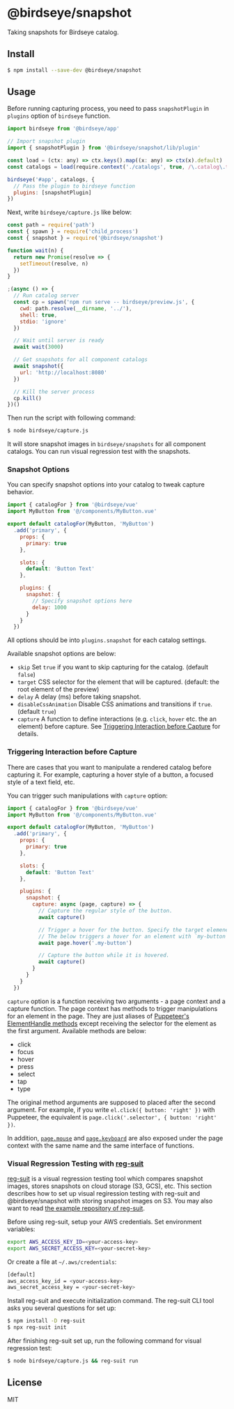 # @birdseye/snapshot

Taking snapshots for Birdseye catalog.

## Install

```sh
$ npm install --save-dev @birdseye/snapshot
```

## Usage

Before running capturing process, you need to pass `snapshotPlugin` in `plugins` option of `birdseye` function.

```js
import birdseye from '@birdseye/app'

// Import snapshot plugin
import { snapshotPlugin } from '@birdseye/snapshot/lib/plugin'

const load = (ctx: any) => ctx.keys().map((x: any) => ctx(x).default)
const catalogs = load(require.context('./catalogs', true, /\.catalog\.ts$/))

birdseye('#app', catalogs, {
  // Pass the plugin to birdseye function
  plugins: [snapshotPlugin]
})

```

Next, write `birdseye/capture.js` like below:

```js
const path = require('path')
const { spawn } = require('child_process')
const { snapshot } = require('@birdseye/snapshot')

function wait(n) {
  return new Promise(resolve => {
    setTimeout(resolve, n)
  })
}

;(async () => {
  // Run catalog server
  const cp = spawn('npm run serve -- birdseye/preview.js', {
    cwd: path.resolve(__dirname, '../'),
    shell: true,
    stdio: 'ignore'
  })

  // Wait until server is ready
  await wait(3000)

  // Get snapshots for all component catalogs
  await snapshot({
    url: 'http://localhost:8080'
  })

  // Kill the server process
  cp.kill()
})()
```

Then run the script with following command:

```sh
$ node birdseye/capture.js
```

It will store snapshot images in `birdseye/snapshots` for all component catalogs. You can run visual regression test with the snapshots.

### Snapshot Options

You can specify snapshot options into your catalog to tweak capture behavior.

```js
import { catalogFor } from '@birdseye/vue'
import MyButton from '@/components/MyButton.vue'

export default catalogFor(MyButton, 'MyButton')
  .add('primary', {
    props: {
      primary: true
    },

    slots: {
      default: 'Button Text'
    },

    plugins: {
      snapshot: {
        // Specify snapshot options here
        delay: 1000
      }
    }
  })
```

All options should be into `plugins.snapshot` for each catalog settings.

Available snapshot options are below:

- `skip` Set `true` if you want to skip capturing for the catalog. (default `false`)
- `target` CSS selector for the element that will be captured. (default: the root element of the preview)
- `delay` A delay (ms) before taking snapshot.
- `disableCssAnimation` Disable CSS animations and transitions if `true`. (default `true`)
- `capture` A function to define interactions (e.g. `click`, `hover` etc. the an element) before capture. See [Triggering Interaction before Capture](#triggering-interaction-before-capture) for details.

### Triggering Interaction before Capture

There are cases that you want to manipulate a rendered catalog before capturing it. For example, capturing a hover style of a button, a focused style of a text field, etc.

You can trigger such manipulations with `capture` option:

```js
import { catalogFor } from '@birdseye/vue'
import MyButton from '@/components/MyButton.vue'

export default catalogFor(MyButton, 'MyButton')
  .add('primary', {
    props: {
      primary: true
    },

    slots: {
      default: 'Button Text'
    },

    plugins: {
      snapshot: {
        capture: async (page, capture) => {
          // Capture the regular style of the button.
          await capture()

          // Trigger a hover for the button. Specify the target elemenet with a CSS selector.
          // The below triggers a hover for an element with `my-button` class.
          await page.hover('.my-button')

          // Capture the button while it is hovered.
          await capture()
        }
      }
    }
  })
```

`capture` option is a function receiving two arguments - a page context and a capture function. The page context has methods to trigger manipulations for an element in the page. They are just aliases of [Puppeteer's ElementHandle methods](https://github.com/puppeteer/puppeteer/blob/v5.3.0/docs/api.md#class-elementhandle) except receiving the selector for the element as the first argument. Available methods are below:

- click
- focus
- hover
- press
- select
- tap
- type

The original method arguments are supposed to placed after the second argument. For example, if you write `el.click({ button: 'right' })` with Puppeteer, the equivalent is `page.click('.selector', { button: 'right' })`.

In addition, [`page.mouse`](https://github.com/puppeteer/puppeteer/blob/v5.3.0/docs/api.md#class-mouse) and [`page.keyboard`](https://github.com/puppeteer/puppeteer/blob/v5.3.0/docs/api.md#class-keyboard) are also exposed under the page context with the same name and the same interface of functions.

### Visual Regression Testing with [reg-suit](https://github.com/reg-viz/reg-suit)

[reg-suit](https://github.com/reg-viz/reg-suit) is a visual regression testing tool which compares snapshot images, stores snapshots on cloud storage (S3, GCS), etc. This section describes how to set up visual regiression testing with reg-suit and @birdseye/snapshot with storing snapshot images on S3. You may also want to read [the example repository of reg-suit](https://github.com/reg-viz/reg-puppeteer-demo).

Before using reg-suit, setup your AWS credentials. Set environment variables:

```sh
export AWS_ACCESS_KEY_ID=<your-access-key>
export AWS_SECRET_ACCESS_KEY=<your-secret-key>
```

Or create a file at `~/.aws/credentials`:

```sh
[default]
aws_access_key_id = <your-access-key>
aws_secret_access_key = <your-secret-key>
```

Install reg-suit and execute initialization command. The reg-suit CLI tool asks you several questions for set up:

```sh
$ npm install -D reg-suit
$ npx reg-suit init
```

After finishing reg-suit set up, run the following command for visual regression test:

```sh
$ node birdseye/capture.js && reg-suit run
```

## License

MIT
